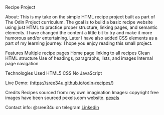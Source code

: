 Recipe Project

About:
This is my take on the simple HTML recipe project built as part of The Odin Project curriculum. The goal is to build a basic recipe website using just HTML to practice proper structure, linking pages, and semantic elements. I have changed the content a little bit to try and make it more humorous and/or entertaining. Later I have also added CSS elements as a part of my learning journey. I hope you enjoy reading this small project.

Features
Multiple recipe pages
Home page linking to all recipes
Clean HTML structure
Use of headings, paragraphs, lists, and images
Internal page navigation

Technologies Used
HTML5
CSS
No JavaScript 

Live Demo: (https://sree34u.github.io/odin-recipes/)

Credits
Recipes sourced from: my own imagination
Images: copyright free images have been sourced pexels.com website. [pexels](https://www.pexels.com/)

Contact info:
@sree34u on telegram
[Linkedin](https://www.linkedin.com/in/sreenath-s-sree34u/)